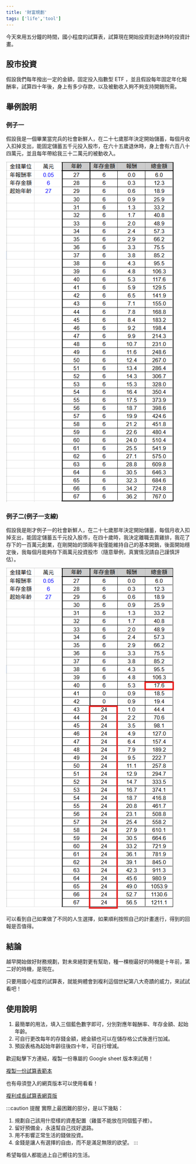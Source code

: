 ```yaml
---
title: '財富規劃'
tags: ['life','tool']
---
```

今天來用五分鐘的時間，國小程度的試算表，試算現在開始投資到退休時的投資計畫。

## 股市投資

假設我們每年撥出一定的金額，固定投入指數型 ETF ，並且假設每年固定年化報酬率，試算四十年後，身上有多少存款，以及被動收入夠不夠支持開銷所需。

## 舉例說明

### 例子一
假設我是一個畢業當完兵的社會新鮮人，在二十七歲那年決定開始儲蓄，每個月收入扣掉支出，能固定儲蓄五千元投入股市，在六十五歲退休時，身上會有六百八十四萬元，並且每年帶給我三十二萬元的被動收入。

![img](./img202510/001.png)

### 例子二(例子一支線)
假設我是剛才例子一的社會新鮮人，在二十七歲那年決定開始儲蓄，每個月收入扣掉支出，能固定儲蓄五千元投入股市，在四十歲時，我決定離職去賣雞排，我花了存下的一百萬元創業，在剛開始的頭兩年我僅能維持自己的基本開銷，後面開始穩定後，我每個月能夠存下兩萬元投資股市（隨意舉例，真實情況請自己謹慎評估）。

![img](./img202510/002.png)

可以看到自己如果做了不同的人生選擇，如果順利按照自己的計畫進行，得到的回報是否值得。

## 結論
越早開始做好財務規劃，對未來絕對更有幫助，種一棵樹最好的時機是十年前，第二好的時機，是現在。

只要用國小程度的試算表，就能夠體會到複利這個世紀第八大奇蹟的威力，來試試看吧！

## 使用說明

1. 最簡單的用法，填入三個藍色數字即可，分別對應年報酬率、年存金額、起始年齡。
2. 可自行更改每年的存錢金額，總金額也可以在儲存格公式後進行加減。
3. 預設表格為起始年齡往後四十年，可自行增減。

<p>歡迎點擊下方連結，複製一份專屬的 Google sheet 版本來試用！</p>
<a href="https://docs.google.com/spreadsheets/d/1Pq7z3FZvJPz1hqvTw9iTz74fDlCOIJY3sDgYi_umYzA/copy" target="_blank">複製一份試算表範本</a>
<p></p>

也有毋須登入的網頁版本可以使用看看！

[複利成長試算表網頁版](https://joker123911.github.io/Shuojen-blog/calculator.html)

:::caution 提醒
實際上最困難的部分，是以下幾點：
1. 規劃自己該用什麼樣的資產配置（雞蛋不能放在同個籃子裡）。
2. 留好預備金，永遠幫自己找好退路。
3. 用不影響正常生活的錢做投資。
4. 金錢是讓人有選擇的自由，而不是滿足無限的欲望。
:::

希望每個人都能過上自己嚮往的生活。

